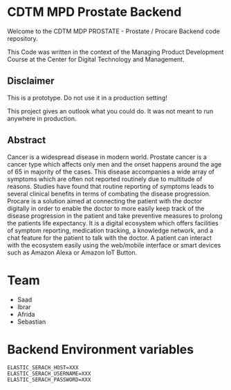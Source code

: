 # CDTM MPD Prostate Backend

Welcome to the CDTM MDP PROSTATE - Prostate / Procare Backend code repository.

This Code was written in the context of 
the Managing Product Development Course 
at the Center for Digital Technology and Management. 

## Disclaimer
This is a prototype. Do not use it in a production setting!

This project gives an outlook what you could do. 
It was not meant to run anywhere in production.

## Abstract 
Cancer is a widespread disease in modern world. 
Prostate cancer is a cancer type which affects only men and the onset happens around the age of 65 in majority of the cases. 
This disease accompanies a wide array of symptoms which are often not reported routinely due to multitude of reasons. 
Studies have found that routine reporting of symptoms leads to several clinical benefits in terms of combating the disease progression. 
Procare is a solution aimed at connecting the patient with the doctor digitally in order to enable the doctor to more easily keep track of the disease progression in the patient and take preventive measures to prolong the patients life expectancy. 
It is a digital ecosystem which offers facilities of symptom reporting, medication tracking, a knowledge network, and a chat feature for the patient to talk with the doctor. 
A patient can interact with the ecosystem easily using the web/mobile interface or smart devices such as Amazon Alexa or Amazon IoT Button.

# Team
* Saad
* Ibrar
* Afrida
* Sebastian

# Backend Environment variables

```
ELASTIC_SERACH_HOST=XXX
ELASTIC_SERACH_USERNAME=XXX
ELASTIC_SERACH_PASSWORD=XXX
```